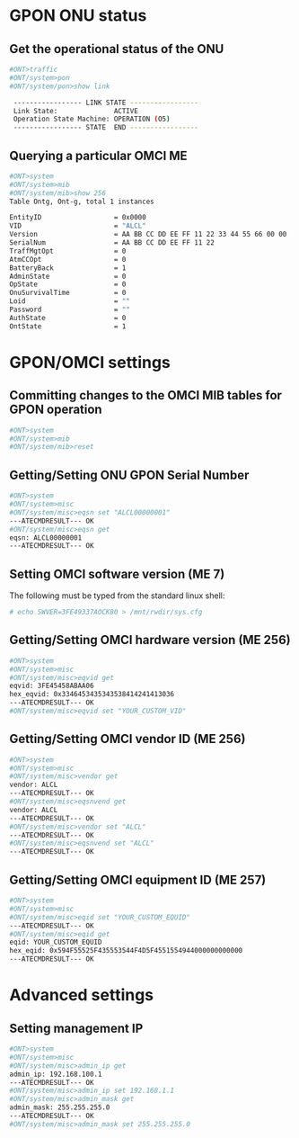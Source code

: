 # GPON ONU status

## Get the operational status of the ONU
```sh
#ONT>traffic
#ONT/system>pon
#ONT/system/pon>show link

 ----------------- LINK STATE -----------------
 Link State:              ACTIVE
 Operation State Machine: OPERATION (O5)
 ----------------- STATE  END -----------------
```

## Querying a particular OMCI ME

```sh
#ONT>system
#ONT/system>mib
#ONT/system/mib>show 256
Table Ontg, Ont-g, total 1 instances

EntityID                  = 0x0000
VID                       = "ALCL"
Version                   = AA BB CC DD EE FF 11 22 33 44 55 66 00 00
SerialNum                 = AA BB CC DD EE FF 11 22
TraffMgtOpt               = 0
AtmCCOpt                  = 0
BatteryBack               = 1
AdminState                = 0
OpState                   = 0
OnuSurvivalTime           = 0
Loid                      = ""
Password                  = ""
AuthState                 = 0
OntState                  = 1
```

# GPON/OMCI settings

## Committing changes to the OMCI MIB tables for GPON operation
```sh
#ONT>system
#ONT/system>mib
#ONT/system/mib>reset
```

## Getting/Setting ONU GPON Serial Number
```sh
#ONT>system
#ONT/system>misc
#ONT/system/misc>eqsn set "ALCL00000001"
---ATECMDRESULT--- OK
#ONT/system/misc>eqsn get
eqsn: ALCL00000001
---ATECMDRESULT--- OK
```

## Setting OMCI software version (ME 7)
The following must be typed from the standard linux shell:
```sh
# echo SWVER=3FE49337AOCK80 > /mnt/rwdir/sys.cfg
```

## Getting/Setting OMCI hardware version (ME 256)
```sh
#ONT>system
#ONT/system>misc
#ONT/system/misc>eqvid get
eqvid: 3FE45458ABAA06
hex_eqvid: 0x3346453435343538414241413036
---ATECMDRESULT--- OK
#ONT/system/misc>eqvid set "YOUR_CUSTOM_VID"
```

## Getting/Setting OMCI vendor ID (ME 256)
```sh
#ONT>system
#ONT/system>misc
#ONT/system/misc>vendor get
vendor: ALCL
---ATECMDRESULT--- OK
#ONT/system/misc>eqsnvend get
vendor: ALCL
---ATECMDRESULT--- OK
#ONT/system/misc>vendor set "ALCL"
---ATECMDRESULT--- OK
#ONT/system/misc>eqsnvend set "ALCL"
---ATECMDRESULT--- OK
```

## Getting/Setting OMCI equipment ID (ME 257)
```sh
#ONT>system
#ONT/system>misc
#ONT/system/misc>eqid set "YOUR_CUSTOM_EQUID"
---ATECMDRESULT--- OK
#ONT/system/misc>eqid get
eqid: YOUR_CUSTOM_EQUID
hex_eqid: 0x594F55525F435553544F4D5F4551554944000000000000
---ATECMDRESULT--- OK
```

# Advanced settings

## Setting management IP
```sh
#ONT>system
#ONT/system>misc
#ONT/system/misc>admin_ip get
admin_ip: 192.168.100.1
---ATECMDRESULT--- OK
#ONT/system/misc>admin_ip set 192.168.1.1
#ONT/system/misc>admin_mask get
admin_mask: 255.255.255.0
---ATECMDRESULT--- OK
#ONT/system/misc>admin_mask set 255.255.255.0
```
